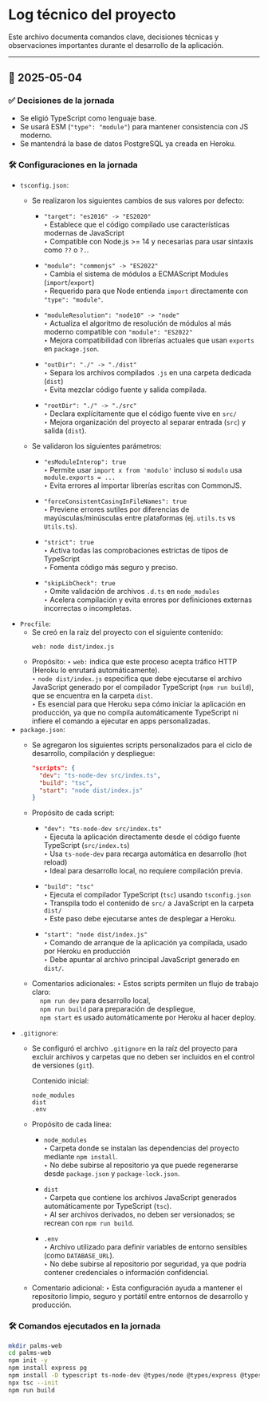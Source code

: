 # Log técnico del proyecto

Este archivo documenta comandos clave, decisiones técnicas y observaciones importantes durante el desarrollo de la aplicación.

---

## 📅 2025-05-04

### ✅ Decisiones de la jornada
- Se eligió TypeScript como lenguaje base.
- Se usará ESM (`"type": "module"`) para mantener consistencia con JS moderno.
- Se mantendrá la base de datos PostgreSQL ya creada en Heroku.

### 🛠️ Configuraciones en la jornada
- `tsconfig.json`:
   - Se realizaron los siguientes cambios de sus valores por defecto:

      - `"target": "es2016" -> "ES2020"`  
        ‣ Establece que el código compilado use características modernas de JavaScript  
        ‣ Compatible con Node.js >= 14 y necesarias para usar sintaxis como `??` o `?.`.

      - `"module": "commonjs" -> "ES2022"`  
        ‣ Cambia el sistema de módulos a ECMAScript Modules (`import`/`export`)  
        ‣ Requerido para que Node entienda `import` directamente con `"type": "module"`.

      - `"moduleResolution": "node10" -> "node"`  
        ‣ Actualiza el algoritmo de resolución de módulos al más moderno compatible con `"module": "ES2022"`  
        ‣ Mejora compatibilidad con librerías actuales que usan `exports` en `package.json`.

      - `"outDir": "./" -> "./dist"`  
        ‣ Separa los archivos compilados `.js` en una carpeta dedicada (`dist`)  
        ‣ Evita mezclar código fuente y salida compilada.

      - `"rootDir": "./" -> "./src"`  
        ‣ Declara explícitamente que el código fuente vive en `src/`  
        ‣ Mejora organización del proyecto al separar entrada (`src`) y salida (`dist`).

   - Se validaron los siguientes parámetros:

      - `"esModuleInterop": true`  
        ‣ Permite usar `import x from 'modulo'` incluso si `modulo` usa `module.exports = ...`  
        ‣ Evita errores al importar librerías escritas con CommonJS.

      - `"forceConsistentCasingInFileNames": true`  
        ‣ Previene errores sutiles por diferencias de mayúsculas/minúsculas entre plataformas (ej. `utils.ts` vs `Utils.ts`).

      - `"strict": true`  
        ‣ Activa todas las comprobaciones estrictas de tipos de TypeScript  
        ‣ Fomenta código más seguro y preciso.

      - `"skipLibCheck": true`  
        ‣ Omite validación de archivos `.d.ts` en `node_modules`  
        ‣ Acelera compilación y evita errores por definiciones externas incorrectas o incompletas.
- `Procfile`:
   - Se creó en la raíz del proyecto con el siguiente contenido:
     ```procfile
     web: node dist/index.js
     ```
   - Propósito:
      ‣ `web:` indica que este proceso acepta tráfico HTTP (Heroku lo enrutará automáticamente).  
      ‣ `node dist/index.js` especifica que debe ejecutarse el archivo JavaScript generado por el compilador TypeScript (`npm run build`), que se encuentra en la carpeta `dist`.  
      ‣ Es esencial para que Heroku sepa cómo iniciar la aplicación en producción, ya que no compila automáticamente TypeScript ni infiere el comando a ejecutar en apps personalizadas.
- `package.json`:
   - Se agregaron los siguientes scripts personalizados para el ciclo de desarrollo, compilación y despliegue:

     ```json
     "scripts": {
       "dev": "ts-node-dev src/index.ts",
       "build": "tsc",
       "start": "node dist/index.js"
     }
     ```

   - Propósito de cada script:

     - `"dev": "ts-node-dev src/index.ts"`  
       ‣ Ejecuta la aplicación directamente desde el código fuente TypeScript (`src/index.ts`)  
       ‣ Usa `ts-node-dev` para recarga automática en desarrollo (hot reload)  
       ‣ Ideal para desarrollo local, no requiere compilación previa.

     - `"build": "tsc"`  
       ‣ Ejecuta el compilador TypeScript (`tsc`) usando `tsconfig.json`  
       ‣ Transpila todo el contenido de `src/` a JavaScript en la carpeta `dist/`  
       ‣ Este paso debe ejecutarse antes de desplegar a Heroku.

     - `"start": "node dist/index.js"`  
       ‣ Comando de arranque de la aplicación ya compilada, usado por Heroku en producción  
       ‣ Debe apuntar al archivo principal JavaScript generado en `dist/`.

   - Comentarios adicionales:
     ‣ Estos scripts permiten un flujo de trabajo claro:  
     &nbsp;&nbsp;&nbsp;&nbsp;`npm run dev` para desarrollo local,  
     &nbsp;&nbsp;&nbsp;&nbsp;`npm run build` para preparación de despliegue,  
     &nbsp;&nbsp;&nbsp;&nbsp;`npm start` es usado automáticamente por Heroku al hacer deploy.
- `.gitignore`:
   - Se configuró el archivo `.gitignore` en la raíz del proyecto para excluir archivos y carpetas que no deben ser incluidos en el control de versiones (`git`).

     Contenido inicial:

     ```
     node_modules
     dist
     .env
     ```

   - Propósito de cada línea:

     - `node_modules`  
       ‣ Carpeta donde se instalan las dependencias del proyecto mediante `npm install`.  
       ‣ No debe subirse al repositorio ya que puede regenerarse desde `package.json` y `package-lock.json`.

     - `dist`  
       ‣ Carpeta que contiene los archivos JavaScript generados automáticamente por TypeScript (`tsc`).  
       ‣ Al ser archivos derivados, no deben ser versionados; se recrean con `npm run build`.

     - `.env`  
       ‣ Archivo utilizado para definir variables de entorno sensibles (como `DATABASE_URL`).  
       ‣ No debe subirse al repositorio por seguridad, ya que podría contener credenciales o información confidencial.

   - Comentario adicional:
     ‣ Esta configuración ayuda a mantener el repositorio limpio, seguro y portátil entre entornos de desarrollo y producción.


### 🛠️ Comandos ejecutados en la jornada
```bash
mkdir palms-web
cd palms-web
npm init -y
npm install express pg
npm install -D typescript ts-node-dev @types/node @types/express @types/pg
npx tsc --init
npm run build
